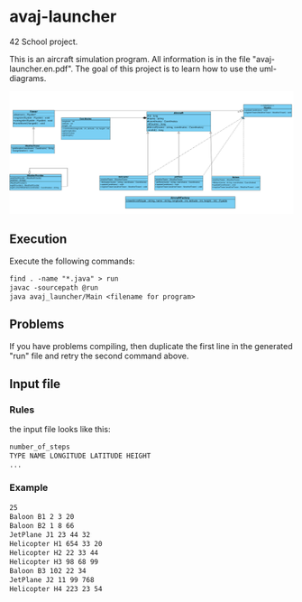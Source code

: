 # avaj-launcher #

42 School project.

This is an aircraft simulation program. All information is in the file "avaj-launcher.en.pdf".
The goal of this project is to learn how to use the uml-diagrams.

![visual image](https://github.com/dmatseku/avaj-launcher/blob/master/avaj_uml.jpg)

## Execution ##

Execute the following commands:

    find . -name "*.java" > run
    javac -sourcepath @run
    java avaj_launcher/Main <filename for program>

## Problems ##

If you have problems compiling, then duplicate the first line in the generated "run" file and retry the second command above.

## Input file ##

### Rules ###

the input file looks like this:

    number_of_steps
    TYPE NAME LONGITUDE LATITUDE HEIGHT
    ...
    
### Example ###

    25
    Baloon B1 2 3 20
    Baloon B2 1 8 66
    JetPlane J1 23 44 32
    Helicopter H1 654 33 20
    Helicopter H2 22 33 44
    Helicopter H3 98 68 99
    Baloon B3 102 22 34
    JetPlane J2 11 99 768
    Helicopter H4 223 23 54
